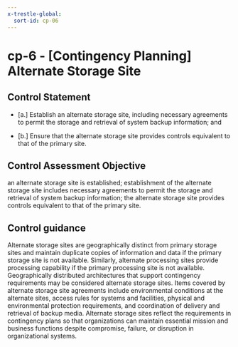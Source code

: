 ```yaml
---
x-trestle-global:
  sort-id: cp-06
---
```


# cp-6 - \[Contingency Planning\] Alternate Storage Site

## Control Statement

- \[a.\] Establish an alternate storage site, including necessary agreements to permit the storage and retrieval of system backup information; and

- \[b.\] Ensure that the alternate storage site provides controls equivalent to that of the primary site.

## Control Assessment Objective

an alternate storage site is established;
establishment of the alternate storage site includes necessary agreements to permit the storage and retrieval of system backup information;
the alternate storage site provides controls equivalent to that of the primary site.

## Control guidance

Alternate storage sites are geographically distinct from primary storage sites and maintain duplicate copies of information and data if the primary storage site is not available. Similarly, alternate processing sites provide processing capability if the primary processing site is not available. Geographically distributed architectures that support contingency requirements may be considered alternate storage sites. Items covered by alternate storage site agreements include environmental conditions at the alternate sites, access rules for systems and facilities, physical and environmental protection requirements, and coordination of delivery and retrieval of backup media. Alternate storage sites reflect the requirements in contingency plans so that organizations can maintain essential mission and business functions despite compromise, failure, or disruption in organizational systems.
